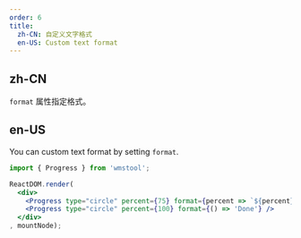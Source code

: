 ```yaml
---
order: 6
title:
  zh-CN: 自定义文字格式
  en-US: Custom text format
---
```


## zh-CN

`format` 属性指定格式。

## en-US

You can custom text format by setting `format`.

````jsx
import { Progress } from 'wmstool';

ReactDOM.render(
  <div>
    <Progress type="circle" percent={75} format={percent => `${percent} Days`} />
    <Progress type="circle" percent={100} format={() => 'Done'} />
  </div>
, mountNode);
````

<style>
div.ant-progress-circle,
div.ant-progress-line {
  margin-right: 8px;
  margin-bottom: 8px;
}
</style>
